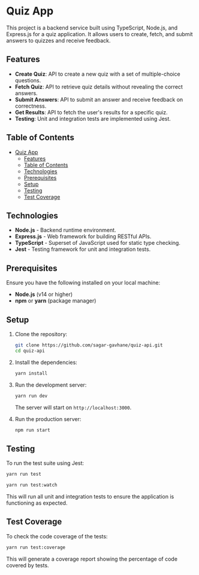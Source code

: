 # Quiz App

This project is a backend service built using TypeScript, Node.js, and Express.js for a quiz application. It allows users to create, fetch, and submit answers to quizzes and receive feedback.

## Features

- **Create Quiz**: API to create a new quiz with a set of multiple-choice questions.
- **Fetch Quiz**: API to retrieve quiz details without revealing the correct answers.
- **Submit Answers**: API to submit an answer and receive feedback on correctness.
- **Get Results**: API to fetch the user's results for a specific quiz.
- **Testing**: Unit and integration tests are implemented using Jest.

## Table of Contents

- [Quiz App](#quiz-app)
  - [Features](#features)
  - [Table of Contents](#table-of-contents)
  - [Technologies](#technologies)
  - [Prerequisites](#prerequisites)
  - [Setup](#setup)
  - [Testing](#testing)
  - [Test Coverage](#test-coverage)

## Technologies

- **Node.js** - Backend runtime environment.
- **Express.js** - Web framework for building RESTful APIs.
- **TypeScript** - Superset of JavaScript used for static type checking.
- **Jest** - Testing framework for unit and integration tests.

## Prerequisites

Ensure you have the following installed on your local machine:

- **Node.js** (v14 or higher)
- **npm** or **yarn** (package manager)

## Setup

1. Clone the repository:

   ```bash
   git clone https://github.com/sagar-gavhane/quiz-api.git
   cd quiz-api
   ```

2. Install the dependencies:

   ```bash
   yarn install
   ```

3. Run the development server:

   ```bash
   yarn run dev
   ```

   The server will start on `http://localhost:3000`.

4. Run the production server:

   ```bash
   npm run start
   ```

## Testing

To run the test suite using Jest:

```bash
yarn run test
```

```bash
yarn run test:watch
```

This will run all unit and integration tests to ensure the application is functioning as expected.

## Test Coverage

To check the code coverage of the tests:

```bash
yarn run test:coverage
```

This will generate a coverage report showing the percentage of code covered by tests.
